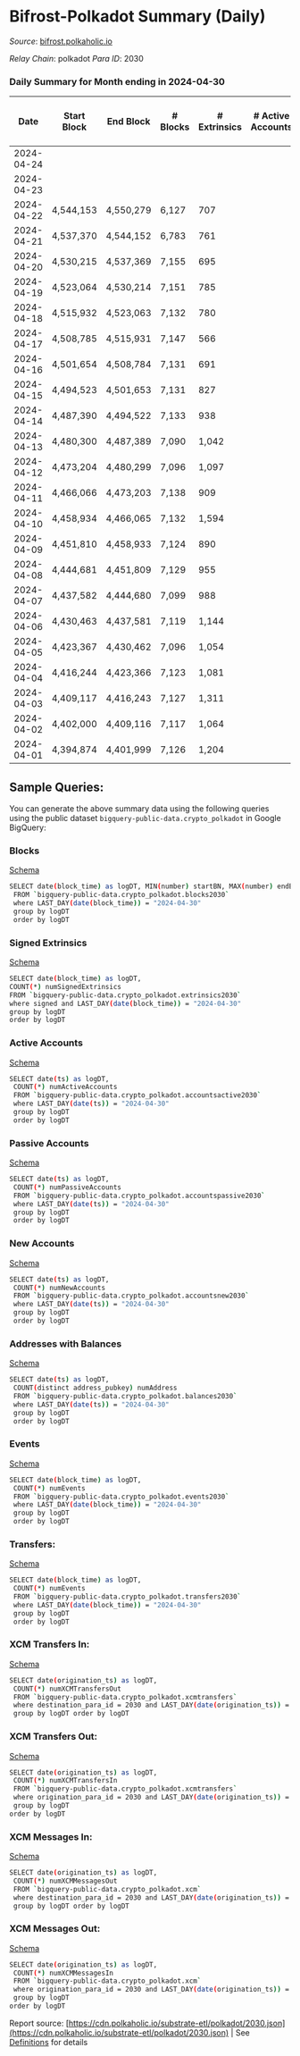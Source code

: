 # Bifrost-Polkadot Summary (Daily)

_Source_: [bifrost.polkaholic.io](https://bifrost.polkaholic.io)

*Relay Chain*: polkadot
*Para ID*: 2030



### Daily Summary for Month ending in 2024-04-30


| Date    | Start Block | End Block | # Blocks | # Extrinsics | # Active Accounts | # Passive Accounts | # New Accounts | # Addresses | # Events  | # Transfers ($USD) | # XCM Transfers In ($USD) | # XCM Transfers Out ($USD) | # XCM In | # XCM Out | Issues |
|---------|-------------|-----------|----------|--------------|-------------------|--------------------|----------------|-------------|-----------|--------------------|---------------------------|----------------------------|----------|-----------|--------|
| 2024-04-24 |  |  |  |  |  |  |  |  |  |   |   |   |  |  |  |
| 2024-04-23 |  |  |  |  |  |  |  |  |  |   |   |   |  |  |  |
| 2024-04-22 | 4,544,153 | 4,550,279 | 6,127 | 707 |  |  |  |  | 20,714 | 880 ($5,378.07) |   |   |  |  |  |
| 2024-04-21 | 4,537,370 | 4,544,152 | 6,783 | 761 |  |  |  | 35,668 | 23,238 | 1,201 ($3,713.44) |   |   |  |  |  |
| 2024-04-20 | 4,530,215 | 4,537,369 | 7,155 | 695 |  |  |  |  | 22,826 | 965 ($4,152.95) |   |   |  |  |  |
| 2024-04-19 | 4,523,064 | 4,530,214 | 7,151 | 785 |  |  |  |  | 23,647 | 969 ($18,437.57) |   |   |  |  |  |
| 2024-04-18 | 4,515,932 | 4,523,063 | 7,132 | 780 |  |  |  |  | 23,856 | 1,030 ($6,178.76) |   |   |  |  |  |
| 2024-04-17 | 4,508,785 | 4,515,931 | 7,147 | 566 |  |  |  | 35,616 | 25,402 | 2,715 ($23,900.25) |   |   |  |  |  |
| 2024-04-16 | 4,501,654 | 4,508,784 | 7,131 | 691 |  |  |  | 35,600 | 22,724 | 868 ($7,077.77) |   |   |  |  |  |
| 2024-04-15 | 4,494,523 | 4,501,653 | 7,131 | 827 |  |  |  | 35,586 | 24,451 | 1,136 ($7,608.89) |   |   |  |  |  |
| 2024-04-14 | 4,487,390 | 4,494,522 | 7,133 | 938 |  |  |  | 35,571 | 25,314 | 1,184 ($8,982.07) |   |   |  |  |  |
| 2024-04-13 | 4,480,300 | 4,487,389 | 7,090 | 1,042 |  |  |  | 35,549 | 26,348 | 1,156 ($24,439.30) |   |   |  |  |  |
| 2024-04-12 | 4,473,204 | 4,480,299 | 7,096 | 1,097 |  |  |  | 35,540 | 26,968 | 1,288 ($12,213.03) |   |   |  |  |  |
| 2024-04-11 | 4,466,066 | 4,473,203 | 7,138 | 909 |  |  |  | 35,524 | 26,058 | 1,316 ($22,882.43) |   |   |  |  |  |
| 2024-04-10 | 4,458,934 | 4,466,065 | 7,132 | 1,594 |  |  |  | 35,507 | 37,416 | 3,997 ($12,701.98) |   |   |  |  |  |
| 2024-04-09 | 4,451,810 | 4,458,933 | 7,124 | 890 |  |  |  | 35,432 | 23,867 | 963 ($4,777.55) |   |   |  |  |  |
| 2024-04-08 | 4,444,681 | 4,451,809 | 7,129 | 955 |  |  |  | 35,412 | 23,914 | 902 ($22,825.31) |   |   |  |  |  |
| 2024-04-07 | 4,437,582 | 4,444,680 | 7,099 | 988 |  |  |  | 35,396 | 24,347 | 942 ($4,015.71) |   |   |  |  |  |
| 2024-04-06 | 4,430,463 | 4,437,581 | 7,119 | 1,144 |  |  |  | 35,368 | 25,732 | 1,140 ($8,064.51) |   |   |  |  |  |
| 2024-04-05 | 4,423,367 | 4,430,462 | 7,096 | 1,054 |  |  |  | 35,358 | 25,130 | 984 ($18,244.57) |   |   |  |  |  |
| 2024-04-04 | 4,416,244 | 4,423,366 | 7,123 | 1,081 |  |  |  | 35,342 | 25,166 | 1,004 ($11,564.00) |   |   |  |  |  |
| 2024-04-03 | 4,409,117 | 4,416,243 | 7,127 | 1,311 |  |  |  | 35,340 | 31,696 | 3,350 ($2,752,020.54) |   |   |  |  |  |
| 2024-04-02 | 4,402,000 | 4,409,116 | 7,117 | 1,064 |  |  |  | 35,330 | 25,276 | 1,099 ($23,672.51) |   |   |  |  |  |
| 2024-04-01 | 4,394,874 | 4,401,999 | 7,126 | 1,204 |  |  |  | 35,306 | 26,720 | 1,194 ($113,348.34) |   |   |  |  |  |

## Sample Queries:
You can generate the above summary data using the following queries using the public dataset `bigquery-public-data.crypto_polkadot` in Google BigQuery:


### Blocks 

[Schema](https://github.com/colorfulnotion/substrate-etl/blob/main/schema/blocks.json)

```bash
SELECT date(block_time) as logDT, MIN(number) startBN, MAX(number) endBN, COUNT(*) numBlocks 
 FROM `bigquery-public-data.crypto_polkadot.blocks2030`  
 where LAST_DAY(date(block_time)) = "2024-04-30" 
 group by logDT 
 order by logDT
```

### Signed Extrinsics 

[Schema](https://github.com/colorfulnotion/substrate-etl/blob/main/schema/extrinsics.json)

```bash
SELECT date(block_time) as logDT, 
COUNT(*) numSignedExtrinsics 
FROM `bigquery-public-data.crypto_polkadot.extrinsics2030`  
where signed and LAST_DAY(date(block_time)) = "2024-04-30" 
group by logDT 
order by logDT
```

### Active Accounts 

[Schema](https://github.com/colorfulnotion/substrate-etl/blob/main/schema/accountsactive.json)

```bash
SELECT date(ts) as logDT, 
 COUNT(*) numActiveAccounts 
 FROM `bigquery-public-data.crypto_polkadot.accountsactive2030` 
 where LAST_DAY(date(ts)) = "2024-04-30" 
 group by logDT 
 order by logDT
```

### Passive Accounts 

[Schema](https://github.com/colorfulnotion/substrate-etl/blob/main/schema/accountspassive.json)

```bash
SELECT date(ts) as logDT, 
 COUNT(*) numPassiveAccounts 
 FROM `bigquery-public-data.crypto_polkadot.accountspassive2030` 
 where LAST_DAY(date(ts)) = "2024-04-30" 
 group by logDT 
 order by logDT
```

### New Accounts 

[Schema](https://github.com/colorfulnotion/substrate-etl/blob/main/schema/accountsnew.json)

```bash
SELECT date(ts) as logDT, 
 COUNT(*) numNewAccounts 
 FROM `bigquery-public-data.crypto_polkadot.accountsnew2030` 
 where LAST_DAY(date(ts)) = "2024-04-30" 
 group by logDT
 order by logDT
```

### Addresses with Balances 

[Schema](https://github.com/colorfulnotion/substrate-etl/blob/main/schema/balances.json)

```bash
SELECT date(ts) as logDT,
 COUNT(distinct address_pubkey) numAddress 
 FROM `bigquery-public-data.crypto_polkadot.balances2030` 
 where LAST_DAY(date(ts)) = "2024-04-30" 
 group by logDT 
 order by logDT
```

### Events 

[Schema](https://github.com/colorfulnotion/substrate-etl/blob/main/schema/events.json)

```bash
SELECT date(block_time) as logDT, 
 COUNT(*) numEvents 
 FROM `bigquery-public-data.crypto_polkadot.events2030` 
 where LAST_DAY(date(block_time)) = "2024-04-30" 
 group by logDT 
 order by logDT
```

### Transfers:

[Schema](https://github.com/colorfulnotion/substrate-etl/blob/main/schema/transfers.json)

```bash
SELECT date(block_time) as logDT, 
 COUNT(*) numEvents 
 FROM `bigquery-public-data.crypto_polkadot.transfers2030` 
 where LAST_DAY(date(block_time)) = "2024-04-30" 
 group by logDT 
 order by logDT
```

### XCM Transfers In: 

[Schema](https://github.com/colorfulnotion/substrate-etl/blob/main/schema/xcmtransfers.json)

```bash
SELECT date(origination_ts) as logDT, 
 COUNT(*) numXCMTransfersOut 
 FROM `bigquery-public-data.crypto_polkadot.xcmtransfers` 
 where destination_para_id = 2030 and LAST_DAY(date(origination_ts)) = "2024-04-30" 
 group by logDT order by logDT
```

### XCM Transfers Out: 

[Schema](https://github.com/colorfulnotion/substrate-etl/blob/main/schema/xcmtransfers.json)

```bash
SELECT date(origination_ts) as logDT, 
 COUNT(*) numXCMTransfersIn 
 FROM `bigquery-public-data.crypto_polkadot.xcmtransfers` 
 where origination_para_id = 2030 and LAST_DAY(date(origination_ts)) = "2024-04-30" 
 group by logDT 
order by logDT
```

### XCM Messages In: 

[Schema](https://github.com/colorfulnotion/substrate-etl/blob/main/schema/xcm.json)

```bash
SELECT date(origination_ts) as logDT, 
 COUNT(*) numXCMMessagesOut 
 FROM `bigquery-public-data.crypto_polkadot.xcm` 
 where destination_para_id = 2030 and LAST_DAY(date(origination_ts)) = "2024-04-30" 
 group by logDT order by logDT
```

### XCM Messages Out: 

[Schema](https://github.com/colorfulnotion/substrate-etl/blob/main/schema/xcm.json)

```bash
SELECT date(origination_ts) as logDT, 
 COUNT(*) numXCMMessagesIn 
 FROM `bigquery-public-data.crypto_polkadot.xcm` 
 where origination_para_id = 2030 and LAST_DAY(date(origination_ts)) = "2024-04-30" 
 group by logDT 
order by logDT
```


Report source: [https://cdn.polkaholic.io/substrate-etl/polkadot/2030.json](https://cdn.polkaholic.io/substrate-etl/polkadot/2030.json) | See [Definitions](/DEFINITIONS.md) for details
